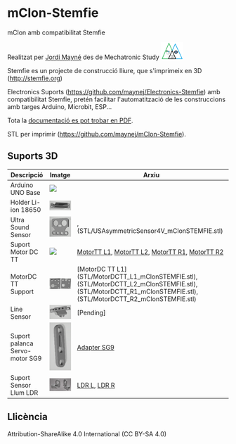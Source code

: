 # mClon-Stemfie

mClon amb compatibilitat Stemfie

Realitzat per [Jordi Mayné](https://github.com/maynej) des de Mechatronic Study <img src="Imatges/Logo3senseFons.png" width="50" />

Stemfie es un projecte de construcció lliure, que s'imprimeix en 3D (http://stemfie.org) 

Electronics Suports (https://github.com/maynej/Electronics-Stemfie) amb compatibilitat Stemfie, pretén facilitar l'automatització de les construccions amb targes Arduino, Microbit, ESP...

Tota la [documentació es pot trobar en PDF](https://github.com/maynej/Electronics-Stemfie/tree/main/Doc).

STL per imprimir (https://github.com/maynej/mClon-Stemfie).

## Suports 3D
  
Descripció         | Imatge          | Arxiu         
------------- | ------------- | ------------- 
Arduino UNO Base |![](ArduinoUNOBase.png) | [](STL/ArduinoUNOBase_mClonSTEMFIE.stl)
Holder Li-ion 18650|![](Imatges/18650Holder.png) | [](STL/18650Holder_mClonSTEMFIE.stl)
Ultra Sound Sensor |![](Imatges/USSymmetricSensor4V.png)| [](STL/USSymmetricSensor4V_mClonSTEMFIE.stl), (STL/USAsymmetricSensor4V_mClonSTEMFIE.stl)
Suport Motor DC TT|![](Imatges/MotorTT.png) |[MotorTT L1](Motors/MotorDC_TT_L1_mClonSTEMFIE.stl), [MotorTT L2](Motors/MotorDC_TT_L2_mClonSTEMFIE.stl), [MotorTT R1](Motors/MotorDC_TT_R1_mClonSTEMFIE.stl), [MotorTT R2](Motors/MotorDC_TT_R2_mClonSTEMFIE.stl) 
MotorDC TT Support |![](/Imatges/MotorSupport.png) |[MotorDC TT L1] (STL/MotorDCTT_L1_mClonSTEMFIE.stl), (STL/MotorDCTT_L2_mClonSTEMFIE.stl), (STL/MotorDCTT_R1_mClonSTEMFIE.stl), (STL/MotorDCTT_R2_mClonSTEMFIE.stl) 
Line Sensor |![](Imatges/LineSensor.png) | [Pending]
Suport palanca Servo-motor SG9|![](Imatges/Adapter.png) |[Adapter SG9](ServoMount/Servo9GAdapter_Stemfie.stl)
Suport Sensor Llum LDR|![](Imatges/LDR.png) | [LDR L](SensorsMount/LDRSensorL_STEMFIE.stl), [LDR R](SensorsMount/LDRSensorL_STEMFIE.stl)

## Llicència

Attribution-ShareAlike 4.0 International (CC BY-SA 4.0)
